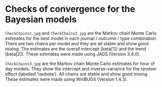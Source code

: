 # Checks of convergence for the Bayesian models 

`CheckChains1.jpg` and `CheckChains2.jpg` are the Markov chain Monte Carlo estimates for the best model in each journal / outcome / type combination. There are two chains per model and they are all stable and show good mixing. The estimates are the overall intercept (beta[1]) and the trend (beta[2]). These estimates were made using JAGS (Version 3.4.0).

`CheckChains3.jpg` are the Markov chain Monte Carlo estimates for hour of day models. They show the intercept and inverse-variance for the random effect (labelled 'taubeta'). All chains are stable and show good mixing. These estimates were made using WinBUGS (Version 1.4.3).
